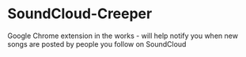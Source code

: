 # SoundCloud-Creeper

Google Chrome extension in the works - will help notify you when new songs are posted by people you follow on SoundCloud
